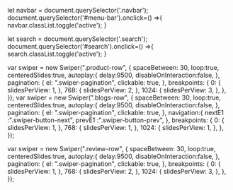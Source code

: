 
let navbar = document.querySelector('.navbar');
document.querySelector('#menu-bar').onclick=() =>{
    navbar.classList.toggle('active');
}



let search = document.querySelector('.search');
document.querySelector('#search').onclick=() =>{
    search.classList.toggle('active');
}


var swiper = new Swiper(".product-row", {
    spaceBetween: 30,
    loop:true,
    centeredSlides:true,
    autoplay:{
        delay:9500,
        disableOnInteraction:false,
    },
    pagination: {
      el: ".swiper-pagination",
      clickable: true,
    },
    breakpoints: {
      0: {
        slidesPerView: 1,
      },
      768: {
        slidesPerView: 2,
      },
      1024: {
        slidesPerView: 3,
      },
    },
  });
var swiper = new Swiper(".blogs-row", {
    spaceBetween: 30,
    loop:true,
    centeredSlides:true,
    autoplay:{
        delay:9500,
        disableOnInteraction:false,
    },
    pagination: {
      el: ".swiper-pagination",
      clickable: true,
    },
    navigation:{
        nextE1 :".swiper-button-next",
        prevE1 :".swiper-button-prev",
    },
    breakpoints: {
      0: {
        slidesPerView: 1,
      },
      768: {
        slidesPerView: 1,
      },
      1024: {
        slidesPerView: 1,
      },
    },
  });

  var swiper = new Swiper(".review-row", {
    spaceBetween: 30,
    loop:true,
    centeredSlides:true,
    autoplay:{
        delay:9500,
        disableOnInteraction:false,
    },
    pagination: {
      el: ".swiper-pagination",
      clickable: true,
    },
    breakpoints: {
      0: {
        slidesPerView: 1,
      },
      768: {
        slidesPerView: 2,
      },
      1024: {
        slidesPerView: 3,
      },
    },
  });
